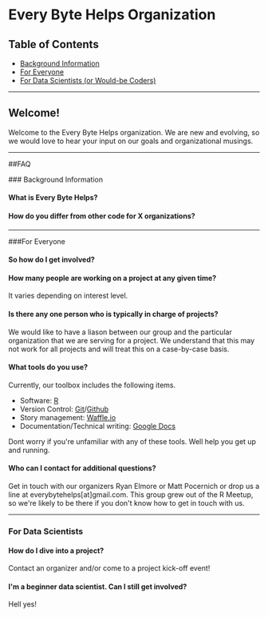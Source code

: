 # Every Byte Helps Organization

## Table of Contents

* [Background Information](#geninfo)
* [For Everyone](#everyone)
* [For Data Scientists (or Would-be Coders)](#datascis)

---

## Welcome!

Welcome to the Every Byte Helps organization.  We are new and evolving, so we
would love to hear your input on our goals and organizational musings.

---

##FAQ

###<a name="geninfo"/> Background Information

#### What is Every Byte Helps?

<!-- Generally speaking, we work with nonprofits or local government in three month blocks, building apps or websites that serve their needs. Who we work with and what issues we address are determined at our annual CodeAcross Denver event, scheduled at the beginning of the year. To stay on top of the things throughout the year, we host regular meetups (weekly and bi-weekly) to manage things and work on current projects. -->


#### How do you differ from other code for X organizations?

<!-- Though we are part of Code for Americas Brigade, Code for Denver is more of an independent and locally-focused organization. As such, we are not given any guidelines to follow regarding how we operate or the like, but we do receive some sponsorship from Code for America. -->

---

###<a name="everyone"/>For Everyone


#### So how do I get involved?

<!-- Start by joining our Meetup.com group at www.meetup.com/CodeForDenver. This is where we list all of our upcoming meetings and events. Planning meetings are weekly (when in season) and hack nights are bi-weekly. RSVP or just drop by and say hello. -->

#### How many people are working on a project at any given time?

It varies depending on interest level.
<!-- This varies according the circumstances and there are no hard and fast rules that set a minimum or maximum number of volunteers per project. For the sake of efficiency, our broader goal is to focus the efforts of all volunteers on whatever project were currently working on. -->

#### Is there any one person who is typically in charge of projects?

We would like to have a liason between our group and the particular organization
that we are serving for a project.  We understand that this may not
work for all projects and will treat this on a case-by-case basis.

#### What tools do you use?

Currently, our toolbox includes the following items.

* Software: [R](https://www.r-project.org/)
* Version Control: [Git](http://git-scm.com/)/[Github](https://github.com/everybytehelps)
* Story management: [Waffle.io](https://waffle.io/)
* Documentation/Technical writing: [Google Docs](https://drive.google.com/)

Dont worry if you're unfamiliar with any of these tools. Well help you get up and running.

#### Who can I contact for additional questions?

Get in touch with our organizers Ryan Elmore or Matt Pocernich or drop us a line
at everybytehelps[at]gmail.com.  This group grew out of the R Meetup, so we're likely to be
there if you don't know how to get in touch with us.

---
<!-- ### <a name="noncoders"/>For Non-coders

####I'm not a programmer or I'm not interested in programming. Can I still get involved?

Yes! As long as you are willing to collaborate and engage there are numerous ways in which to be involved. As you can tell from our name, coding is a big part of what we do. But helping solve challenges in the community takes more than software expertise. Our brigade volunteers also have backgrounds in marketing, design, sales, facilitation, nonprofits, project management, and more. Additional perspectives and experiences are always valued and welcome, so come on down! -->

<!-- #### Where do we keep project docs, and how do we collaborate?

See our [CONTRIBUTING](https://github.com/codefordenver/org/blob/master/CONTRIBUTING.md) document. -->

### <a name="datascis"/>For Data Scientists

#### How do I dive into a project?

Contact an organizer and/or come to a project kick-off event!

#### I'm a beginner data scientist. Can I still get involved?

Hell yes!

